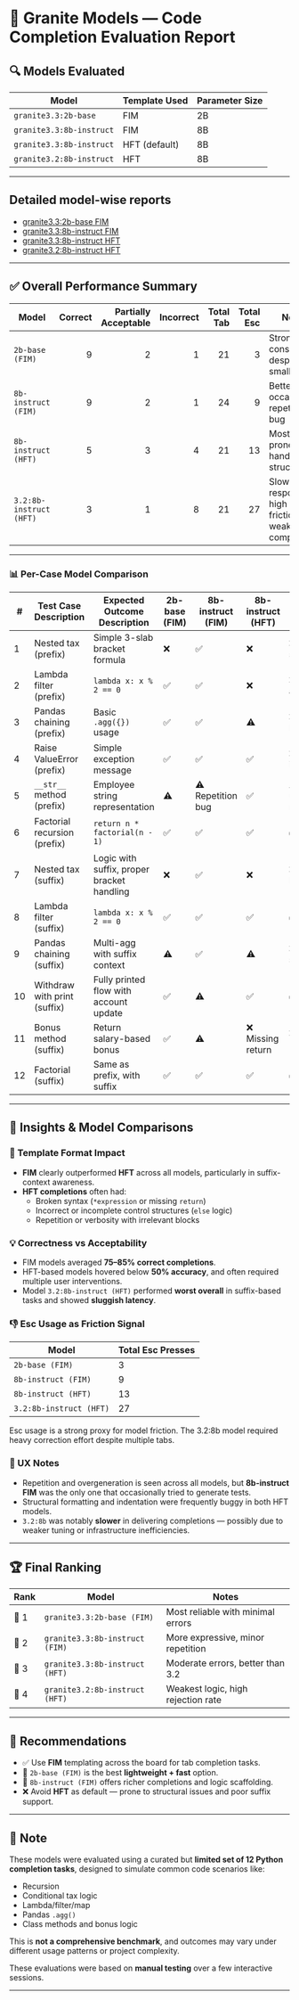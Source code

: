 # 🧠 Granite Models — Code Completion Evaluation Report

## 🔍 Models Evaluated

| Model                             | Template Used | Parameter Size |
|----------------------------------|---------------|----------------|
| `granite3.3:2b-base`             | FIM           | 2B             |
| `granite3.3:8b-instruct`         | FIM           | 8B             |
| `granite3.3:8b-instruct`         | HFT (default) | 8B             |
| `granite3.2:8b-instruct`         | HFT           | 8B             |

---

## Detailed model-wise reports

- [granite3.3:2b-base FIM](usecases/granite33-2b-base-fim/README.md)
- [granite3.3:8b-instruct FIM](usecases/granite33-8b-instruct-fim/README.md)
- [granite3.3:8b-instruct HFT](usecases/granite33-8b-instruct-hft/README.md)
- [granite3.2:8b-instruct HFT](usecases/granite32-8b-instruct-hft/README.md)

---

## ✅ Overall Performance Summary

| Model                      | Correct | Partially Acceptable | Incorrect | Total Tab | Total Esc | Notes |
|---------------------------|--------:|----------------------:|----------:|----------:|----------:|-------|
| `2b-base (FIM)`           | 9       | 2                     | 1         | 21        | 3         | Strong consistency despite smaller size |
| `8b-instruct (FIM)`       | 9       | 2                     | 1         | 24        | 9         | Better logic, occasional repetition bug |
| `8b-instruct (HFT)`       | 5       | 3                     | 4         | 21        | 13        | Most error-prone, poor handling of structure |
| `3.2:8b-instruct (HFT)`   | 3       | 1                     | 8         | 21        | 27        | Slow responses, high friction, weak suffix completions |

---

### 📊 Per-Case Model Comparison

| #  | Test Case Description              | Expected Outcome Description                            | 2b-base (FIM) | 8b-instruct (FIM) | 8b-instruct (HFT) | 3.2:8b-instruct (HFT) |
|----|------------------------------------|----------------------------------------------------------|----------------|--------------------|--------------------|------------------------|
| 1  | Nested tax (prefix)               | Simple 3-slab bracket formula                            | ❌             | ✅                 | ❌                 | ❌ Garbage syntax      |
| 2  | Lambda filter (prefix)           | `lambda x: x % 2 == 0`                                   | ✅             | ✅                 | ❌                 | ❌ Missing argument     |
| 3  | Pandas chaining (prefix)         | Basic `.agg({})` usage                                   | ✅             | ✅                 | ⚠️                 | ❌ Broken logic         |
| 4  | Raise ValueError (prefix)        | Simple exception message                                 | ✅             | ✅                 | ✅                 | ❌ Bad indentation      |
| 5  | `__str__` method (prefix)        | Employee string representation                           | ⚠️             | ⚠️ Repetition bug  | ✅                 | ⚠️ Added unrelated method |
| 6  | Factorial recursion (prefix)     | `return n * factorial(n - 1)`                            | ✅             | ✅                 | ✅                 | ✅                     |
| 7  | Nested tax (suffix)              | Logic with suffix, proper bracket handling               | ❌             | ✅                 | ❌                 | ❌ Utterly broken       |
| 8  | Lambda filter (suffix)           | `lambda x: x % 2 == 0`                                   | ✅             | ✅                 | ✅                 | ✅                     |
| 9  | Pandas chaining (suffix)         | Multi-agg with suffix context                            | ⚠️             | ✅                 | ⚠️                 | ❌ Messy structure      |
| 10 | Withdraw with print (suffix)     | Fully printed flow with account update                   | ✅             | ⚠️                 | ✅                 | ✅                     |
| 11 | Bonus method (suffix)            | Return salary-based bonus                                | ✅             | ⚠️                 | ❌ Missing return  | ❌ Incomplete           |
| 12 | Factorial (suffix)               | Same as prefix, with suffix                              | ✅             | ✅                 | ✅                 | ✅                     |

---

## 🔬 Insights & Model Comparisons

### 🧩 Template Format Impact

- **FIM** clearly outperformed **HFT** across all models, particularly in suffix-context awareness.
- **HFT completions** often had:
  - Broken syntax (`*expression` or missing `return`)
  - Incorrect or incomplete control structures (`else` logic)
  - Repetition or verbosity with irrelevant blocks

### 💡 Correctness vs Acceptability

- FIM models averaged **75–85% correct completions**.
- HFT-based models hovered below **50% accuracy**, and often required multiple user interventions.
- Model `3.2:8b-instruct (HFT)` performed **worst overall** in suffix-based tasks and showed **sluggish latency**.

### 👎 Esc Usage as Friction Signal

| Model                  | Total Esc Presses |
|------------------------|-------------------|
| `2b-base (FIM)`        | 3                 |
| `8b-instruct (FIM)`    | 9                 |
| `8b-instruct (HFT)`    | 13                |
| `3.2:8b-instruct (HFT)`| 27                |

Esc usage is a strong proxy for model friction. The 3.2:8b model required heavy correction effort despite multiple tabs.

### 💬 UX Notes

- Repetition and overgeneration is seen across all models, but **8b-instruct FIM** was the only one that occasionally tried to generate tests.
- Structural formatting and indentation were frequently buggy in both HFT models.
- `3.2:8b` was notably **slower** in delivering completions — possibly due to weaker tuning or infrastructure inefficiencies.

---

## 🏆 Final Ranking

| Rank | Model                         | Notes |
|------|-------------------------------|-------|
| 🥇 1 | `granite3.3:2b-base (FIM)`     | Most reliable with minimal errors |
| 🥈 2 | `granite3.3:8b-instruct (FIM)` | More expressive, minor repetition |
| 🥉 3 | `granite3.3:8b-instruct (HFT)` | Moderate errors, better than 3.2   |
| 🥄 4 | `granite3.2:8b-instruct (HFT)` | Weakest logic, high rejection rate |

---

## 📌 Recommendations

- ✅ Use **FIM** templating across the board for tab completion tasks.
- 🧠 `2b-base (FIM)` is the best **lightweight + fast** option.
- 🧪 `8b-instruct (FIM)` offers richer completions and logic scaffolding.
- ❌ Avoid **HFT** as default — prone to structural issues and poor suffix support.

---

## 📝 Note

These models were evaluated using a curated but **limited set of 12 Python completion tasks**, designed to simulate common code scenarios like:

- Recursion
- Conditional tax logic
- Lambda/filter/map
- Pandas `.agg()`
- Class methods and bonus logic

This is **not a comprehensive benchmark**, and outcomes may vary under different usage patterns or project complexity.

These evaluations were based on **manual testing** over a few interactive sessions.

---
